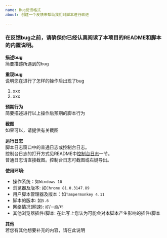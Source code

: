```yaml
---
name: Bug反馈格式
about: 创建一个反馈来帮助我们对脚本进行改进

---
```


### 在反馈bug之前，请确保你已经认真阅读了本项目的README和脚本的内置说明。  
**描述bug**  
简要描述所遇到的bug

**重现bug**  
说明您在进行了怎样的操作后出现了bug
1. xxx
2. xxx

**预期行为**  
简要描述进行以上操作后预期的脚本行为

**截图**  
如果可以，请提供有关截图  

**运行日志**  
脚本日志窗口中的普通日志或控制台日志。  
控制台日志的打开方式见README中[控制台日志](https://github.com/andywang425/BLTH/blob/master/README.md#控制台日志)一节。  
普通日志请直接截图。控制台日志可截图或右键导出。  

**使用环境:**  
 - 操作系统：如`Windows 10`
 - 浏览器及版本: 如`Chrome 81.0.3147.89`
 - 用户脚本管理器及版本：如`Tampermonkey 4.11`
 - 脚本的版本: 如`5.6`
 - 网络情况(网速): `好`/`一般`/`坏`
 - 其他浏览器插件/脚本: 在此写上您认为可能会对本脚本产生影响的插件/脚本

**其他**  
若您有其他想要补充的内容，请在此说明